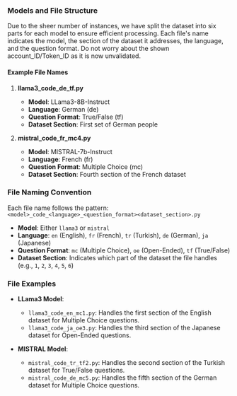 ### Models and File Structure

Due to the sheer number of instances, we have split the dataset into six parts for each model to ensure efficient processing. Each file's name indicates the model, the section of the dataset it addresses, the language, and the question format. Do not worry about the shown account_ID/Token_ID as it is now unvalidated.

#### Example File Names

1. **llama3_code_de_tf.py**
   - **Model**: LLama3-8B-Instruct
   - **Language**: German (de)
   - **Question Format**: True/False (tf)
   - **Dataset Section**: First set of German people

2. **mistral_code_fr_mc4.py**
   - **Model**: MISTRAL-7b-Instruct
   - **Language**: French (fr)
   - **Question Format**: Multiple Choice (mc)
   - **Dataset Section**: Fourth section of the French dataset

### File Naming Convention

Each file name follows the pattern: `<model>_code_<language>_<question_format><dataset_section>.py`

- **Model**: Either `llama3` or `mistral`
- **Language**: `en` (English), `fr` (French), `tr` (Turkish), `de` (German), `ja` (Japanese)
- **Question Format**: `mc` (Multiple Choice), `oe` (Open-Ended), `tf` (True/False)
- **Dataset Section**: Indicates which part of the dataset the file handles (e.g., `1`, `2`, `3`, `4`, `5`, `6`)

### File Examples

- **LLama3 Model**:
  - `llama3_code_en_mc1.py`: Handles the first section of the English dataset for Multiple Choice questions.
  - `llama3_code_ja_oe3.py`: Handles the third section of the Japanese dataset for Open-Ended questions.
  
- **MISTRAL Model**:
  - `mistral_code_tr_tf2.py`: Handles the second section of the Turkish dataset for True/False questions.
  - `mistral_code_de_mc5.py`: Handles the fifth section of the German dataset for Multiple Choice questions.
